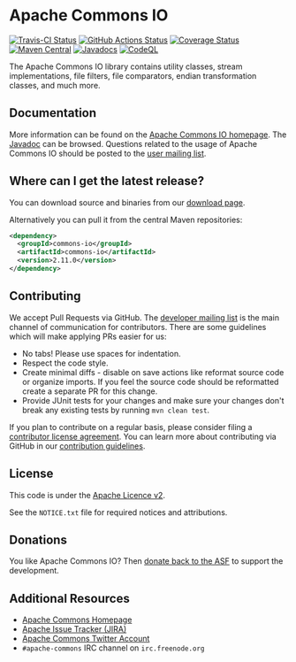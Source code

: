 <!---
 Licensed to the Apache Software Foundation (ASF) under one or more
 contributor license agreements.  See the NOTICE file distributed with
 this work for additional information regarding copyright ownership.
 The ASF licenses this file to You under the Apache License, Version 2.0
 (the "License"); you may not use this file except in compliance with
 the License.  You may obtain a copy of the License at

      http://www.apache.org/licenses/LICENSE-2.0

 Unless required by applicable law or agreed to in writing, software
 distributed under the License is distributed on an "AS IS" BASIS,
 WITHOUT WARRANTIES OR CONDITIONS OF ANY KIND, either express or implied.
 See the License for the specific language governing permissions and
 limitations under the License.
-->
<!---
 +======================================================================+
 |****                                                              ****|
 |****      THIS FILE IS GENERATED BY THE COMMONS BUILD PLUGIN      ****|
 |****                    DO NOT EDIT DIRECTLY                      ****|
 |****                                                              ****|
 +======================================================================+
 | TEMPLATE FILE: readme-md-template.md                                 |
 | commons-build-plugin/trunk/src/main/resources/commons-xdoc-templates |
 +======================================================================+
 |                                                                      |
 | 1) Re-generate using: mvn commons-build:readme-md                    |
 |                                                                      |
 | 2) Set the following properties in the component's pom:              |
 |    - commons.componentid (required, alphabetic, lower case)          |
 |    - commons.release.version (required)                              |
 |                                                                      |
 | 3) Example Properties                                                |
 |                                                                      |
 |  <properties>                                                        |
 |    <commons.componentid>math</commons.componentid>                   |
 |    <commons.release.version>1.2</commons.release.version>            |
 |  </properties>                                                       |
 |                                                                      |
 +======================================================================+
--->
Apache Commons IO
===================

[![Travis-CI Status](https://travis-ci.org/apache/commons-io.svg)](https://travis-ci.org/apache/commons-io)
[![GitHub Actions Status](https://github.com/apache/commons-io/workflows/Java%20CI/badge.svg)](https://github.com/apache/commons-io/actions)
[![Coverage Status](https://coveralls.io/repos/apache/commons-io/badge.svg)](https://coveralls.io/r/apache/commons-io)
[![Maven Central](https://maven-badges.herokuapp.com/maven-central/commons-io/commons-io/badge.svg?gav=true)](https://maven-badges.herokuapp.com/maven-central/commons-io/commons-io/)
[![Javadocs](https://javadoc.io/badge/commons-io/commons-io/2.11.0.svg)](https://javadoc.io/doc/commons-io/commons-io/2.11.0)
[![CodeQL](https://github.com/apache/commons-lang/workflows/CodeQL/badge.svg)](https://github.com/apache/commons-lang/actions?query=workflow%3ACodeQL)

The Apache Commons IO library contains utility classes, stream implementations, file filters,
file comparators, endian transformation classes, and much more.

Documentation
-------------

More information can be found on the [Apache Commons IO homepage](https://commons.apache.org/proper/commons-io).
The [Javadoc](https://commons.apache.org/proper/commons-io/apidocs) can be browsed.
Questions related to the usage of Apache Commons IO should be posted to the [user mailing list][ml].

Where can I get the latest release?
-----------------------------------
You can download source and binaries from our [download page](https://commons.apache.org/proper/commons-io/download_io.cgi).

Alternatively you can pull it from the central Maven repositories:

```xml
<dependency>
  <groupId>commons-io</groupId>
  <artifactId>commons-io</artifactId>
  <version>2.11.0</version>
</dependency>
```

Contributing
------------

We accept Pull Requests via GitHub. The [developer mailing list][ml] is the main channel of communication for contributors.
There are some guidelines which will make applying PRs easier for us:
+ No tabs! Please use spaces for indentation.
+ Respect the code style.
+ Create minimal diffs - disable on save actions like reformat source code or organize imports. If you feel the source code should be reformatted create a separate PR for this change.
+ Provide JUnit tests for your changes and make sure your changes don't break any existing tests by running ```mvn clean test```.

If you plan to contribute on a regular basis, please consider filing a [contributor license agreement](https://www.apache.org/licenses/#clas).
You can learn more about contributing via GitHub in our [contribution guidelines](CONTRIBUTING.md).

License
-------
This code is under the [Apache Licence v2](https://www.apache.org/licenses/LICENSE-2.0).

See the `NOTICE.txt` file for required notices and attributions.

Donations
---------
You like Apache Commons IO? Then [donate back to the ASF](https://www.apache.org/foundation/contributing.html) to support the development.

Additional Resources
--------------------

+ [Apache Commons Homepage](https://commons.apache.org/)
+ [Apache Issue Tracker (JIRA)](https://issues.apache.org/jira/browse/IO)
+ [Apache Commons Twitter Account](https://twitter.com/ApacheCommons)
+ `#apache-commons` IRC channel on `irc.freenode.org`

[ml]:https://commons.apache.org/mail-lists.html
